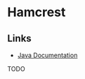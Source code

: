 # Hamcrest

## Links

- [Java Documentation](http://hamcrest.org/JavaHamcrest/javadoc/2.1/)

<!-- ## Library
 -->

<!-- ## DSL -->

TODO
